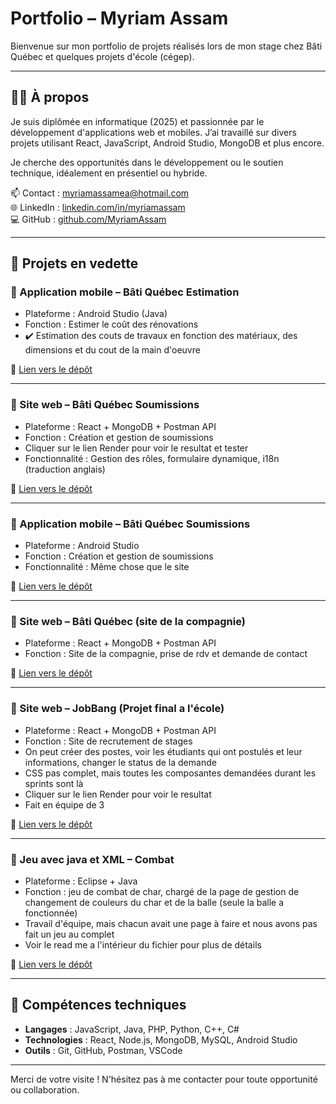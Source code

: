 # Portfolio – Myriam Assam

Bienvenue sur mon portfolio de projets réalisés lors de mon stage chez Bâti Québec et quelques projets d'école (cégep).

---

## 👩‍💻 À propos

Je suis diplômée en informatique (2025) et passionnée par le développement d'applications web et mobiles. J’ai travaillé sur divers projets utilisant React, JavaScript, Android Studio, MongoDB et plus encore.

Je cherche des opportunités dans le développement ou le soutien technique, idéalement en présentiel ou hybride.

📫 Contact : myriamassamea@hotmail.com  
🌐 LinkedIn : [linkedin.com/in/myriamassam](https://www.linkedin.com/feed/?trk=public_profile_not-found-log-in_google-one-tap-submit)  
💻 GitHub : [github.com/MyriamAssam](https://github.com/MyriamAssam/app-soumission)

---

## 📂 Projets en vedette

### 🔹 Application mobile – Bâti Québec Estimation
- Plateforme : Android Studio (Java)
- Fonction : Estimer le coût des rénovations
- ✔️ Estimation des couts de travaux en fonction des matériaux, des dimensions et du cout de la main d'oeuvre

🔗 [Lien vers le dépôt](https://github.com/MyriamAssam/app-estimation)

---

### 🔹 Site web – Bâti Québec Soumissions
- Plateforme : React + MongoDB + Postman API
- Fonction : Création et gestion de soumissions
- Cliquer sur le lien Render pour voir le resultat et tester
- Fonctionnalité : Gestion des rôles, formulaire dynamique, i18n (traduction anglais)

🔗 [Lien vers le dépôt](https://github.com/MyriamAssam/app-soumission)

---
### 🔹 Application mobile – Bâti Québec Soumissions
- Plateforme : Android Studio
- Fonction : Création et gestion de soumissions
- Fonctionnalité : Même chose que le site

🔗 [Lien vers le dépôt](https://github.com/MyriamAssam/soumissions-and.git)

---

### 🔹 Site web – Bâti Québec (site de la compagnie)
- Plateforme : React + MongoDB + Postman API
- Fonction : Site de la compagnie, prise de rdv et demande de contact

🔗 [Lien vers le dépôt](https://github.com/MyriamAssam/bati.git)

---

### 🔹 Site web – JobBang (Projet final a l'école)
- Plateforme : React + MongoDB + Postman API
- Fonction : Site de recrutement de stages
- On peut créer des postes, voir les étudiants qui ont postulés et leur informations, changer le status de la demande
- CSS pas complet, mais toutes les composantes demandées durant les sprints sont là
- Cliquer sur le lien Render pour voir le resultat
- Fait en équipe de 3 

🔗 [Lien vers le dépôt](https://github.com/MyriamAssam/ProjetJob.git)

---

### 🔹 Jeu avec java et XML – Combat
- Plateforme : Eclipse + Java
- Fonction : jeu de combat de char, chargé de la page de gestion de changement de couleurs du char et de la balle (seule la balle a fonctionnée)
- Travail d'équipe, mais chacun avait une page à faire et nous avons pas fait un jeu au complet
- Voir le read me a l'intérieur du fichier pour plus de détails

🔗 [Lien vers le dépôt](https://github.com/MyriamAssam/ProjetJob.git)

---

## 📌 Compétences techniques

- **Langages** : JavaScript, Java, PHP, Python, C++, C#
- **Technologies** : React, Node.js, MongoDB, MySQL, Android Studio
- **Outils** : Git, GitHub, Postman, VSCode

---
Merci de votre visite ! N'hésitez pas à me contacter pour toute opportunité ou collaboration.
